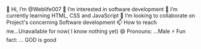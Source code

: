 👋 Hi, I’m @Weblife007
👀 I’m interested in software development
🌱 I’m currently learning HTML, CSS and JavaScript
💞️ I’m looking to collaborate on Project's concerning Software development
📫 How to reach me...Unavailable for now( I know nothing yet)
😄 Pronouns: ...Male
⚡ Fun fact: ... GOD is good
